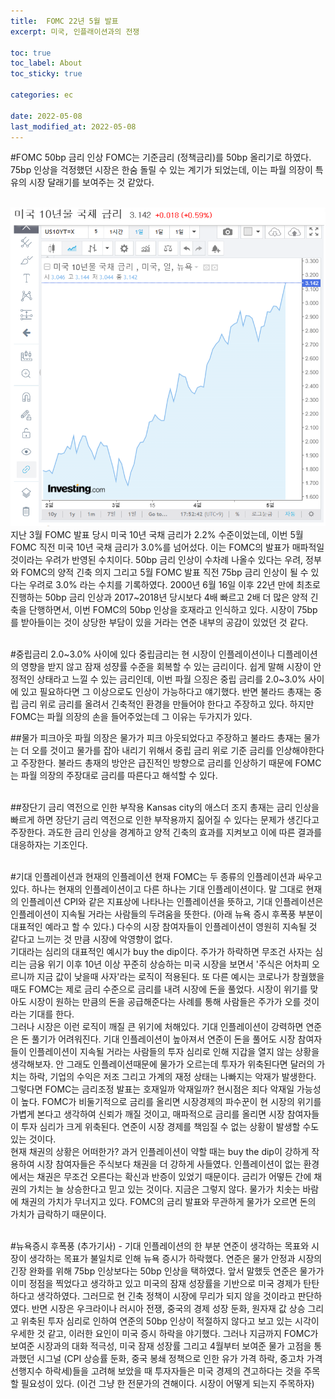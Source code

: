 ```yaml
---
title:  FOMC 22년 5월 발표
excerpt: 미국, 인플래이션과의 전쟁

toc: true
toc_label: About
toc_sticky: true

categories: ec

date: 2022-05-08
last_modified_at: 2022-05-08
---
```


#FOMC 50bp 금리 인상
FOMC는 기준금리 (정책금리)를 50bp 올리기로 하였다. 75bp 인상을 걱정했던 시장은 한숨 돌릴 수 있는 계기가 되었는데, 이는 파월 의장이 특유의 시장 달래기를 보여주는 것 같았다.<br><br>

![Header](/assets/images/미국10년금리비교.PNG)<br>
지난 3월 FOMC 발표 당시 미국 10년 국채 금리가 2.2% 수준이었는데, 이번 5월 FOMC 직전 미국 10년 국채 금리가 3.0%를 넘어섰다. 이는 FOMC의 발표가 매파적일 것이라는 우려가 반영된 수치이다. 50bp 금리 인상이 수차례 나올수 있다는 우려, 정부와 FOMC의 양적 긴축 의지 그리고 5월 FOMC 발표 직전 75bp 금리 인상이 될 수 있다는 우려로 3.0% 라는 수치를 기록하였다. 2000년 6월 16일 이후 22년 만에 최초로 진행하는 50bp 금리 인상과 2017~2018년 당시보다 4배 빠르고 2배 더 많은 양적 긴축을 단행하면서, 이번 FOMC의 50bp 인상을 호재라고 인식하고 있다. 시장이 75bp를 받아들이는 것이 상당한 부담이 있을 거라는 연준 내부의 공감이 있었던 것 같다.<br><br>

#중립금리 2.0~3.0% 사이에 있다
중립금리는 현 시장이 인플레이션이나 디플레이션의 영향을 받지 않고 잠재 성쟝률 수준을 회복할 수 있는 금리이다. 쉽게 말해 시장이 안정적인 상태라고 느낄 수 있는 금리인데, 이번 파월 으징은 중립 금리를 2.0~3.0% 사이에 있고 필요하다면 그 이상으로도 인상이 가능하다고 얘기했다. 반면 불라드 총재는 중립 금리 위로 금리를 올려서 긴축적인 환경을 만들어야 한다고 주장하고 있다. 하지만 FOMC는 파월 의장의 손을 들어주었는데 그 이유는 두가지가 있다.<br>

##물가 피크아웃
파월 의장은 물가가 피크 아웃되었다고 주장하고 불라드 총재는 물가는 더 오를 것이고 물가를 잡아 내리기 위해서 중립 금리 위로 기준 금리를 인상해야한다고 주장한다. 불라드 총재의 방안은 급진적인 방향으로 금리를 인상하기 때문에 FOMC는 파월 의장의 주장대로 금리를 따른다고 해석할 수 있다.<br><br>

##장단기 금리 역전으로 인한 부작용
Kansas city의 애스더 조지 총재는 금리 인상을 빠르게 하면 장단기 금리 역전으로 인한 부작용까지 짊어질 수 있다는 문제가 생긴다고 주장한다. 과도한 금리 인상을 경계하고 양적 긴축의 효과를 지켜보고 이에 따른 결과를 대응하자는 기조인다.<br><br>

#기대 인플레이션과 현재의 인플레이션
현재 FOMC는 두 종류의 인플레이션과 싸우고 있다. 하나는 현재의 인플레이션이고 다른 하나는 기대 인플레이션이다. 말 그대로 현재의 인플레이션 CPI와 같은 지표상에 나타나는 인플레이션을 뜻하고, 기대 인플레이션은 인플레이션이 지속될 거라는 사람들의 두려움을 뜻한다. (아래 뉴욕 증시 후폭풍 부분이 대표적인 예라고 할 수 있다.) 다수의 시장 참여자들이 인플레이션이 영원히 지속될 것 같다고 느끼는 것 만큼 시장에 악영향이 없다.<br>
기대라는 심리의 대표적인 예시가 buy the dip이다. 주가가 하락하면 무조건 사자는 심리는 금융 위기 이후 10년 이상 꾸준히 상승하는 미국 시장을 보면서 '주식은 어차피 오르니까 지금 값이 낮을때 사자'라는 로직이 적용된다. 또 다른 예시는 코로나가 창궐했을때도 FOMC는 제로 금리 수준으로 금리를 내려 시장에 돈을 풀었다. 시장이 위기를 맞아도 시장이 원하는 만큼의 돈을 공급해준다는 사례를 통해 사람들은 주가가 오를 것이라는 기대를 한다.<br>
그러나 시장은 이런 로직이 깨질 큰 위기에 처해있다. 기대 인플레이션이 강력하면 연준은 돈 풀기가 어려워진다. 기대 인플레이션이 높아져서 연준이 돈을 풀어도 시장 참여자들이 인플레이션이 지속될 거라는 사람들의 투자 심리로 인해 지갑을 열지 않는 상황을 생각해보자. 안 그래도 인플레이션때문에 물가가 오르는데 투자가 위축된다면 달러의 가치는 하락, 기업의 수익은 저조 그리고 가계의 재정 상태는 나빠지는 악재가 발생한다.<br>
그렇다면 FOMC는 금리조정 발표는 호재일까 악재일까? 현시점은 죄다 악재일 가능성이 높다. FOMC가 비둘기적으로 금리를 올리면 시장경제의 파수꾼이 현 시장의 위기를 가볍게 본다고 생각하여 신뢰가 깨질 것이고, 매파적으로 금리를 올리면 시장 참여자들이 투자 심리가 크게 위축된다. 연준이 시장 경제를 책임질 수 없는 상황이 발생할 수도 있는 것이다.<br>
현재 채권의 상황은 어떠한가? 과거 인플레이션이 약할 때는 buy the dip이 강하게 작용하여 시장 참여자들은 주식보다 채권을 더 강하게 사들였다. 인플레이션이 없는 환경에서는 채권은 무조건 오른다는 확신과 반증이 있었기 때문이다. 금리가 어떻든 간에 채권의 가치는 늘 상승한다고 믿고 있는 것이다. 지금은 그렇지 않다. 물가가 치솟는 바람에 채권의 가치가 무너지고 있다. FOMC의 금리 발표와 무관하게 물가가 오르면 돈의 가치가 급락하기 때문이다.<br><br>

#뉴욕증시 후폭풍 (추가기사) - 기대 인플레이션의 한 부분
연준이 생각하는 목표와 시장이 생각하는 목표가 불일치로 인해 뉴욕 증시가 하락했다. 연준은 물가 안정과 시장의 긴장 완화를 위해 75bp 인상보다는 50bp 인상을 택하였다. 앞서 말했듯 연준은 물가가 이미 정점을 찍었다고 생각하고 있고 미국의 잠재 성장률을 기반으로 미국 경제가 탄탄하다고 생각하였다. 그러므로 현 긴축 정책이 시장에 무리가 되지 않을 것이라고 판단하였다. 반면 시장은 우크라이나 러시아 전쟁, 중국의 경제 성장 둔화, 원자재 값 상승 그리고 위축된 투자 심리로 인하여 연준의 50bp 인상이 적절하지 않다고 보고 있는 시각이 우세한 것 같고, 이러한 요인이 미국 증시 하락을 야기했다. 그러나 지금까지 FOMC가 보여준 시장과의 대화 적극성, 미국 잠재 성장률 그리고 4월부터 보여준 물가 고점을 통과했던 시그널 (CPI 상승률 둔화, 중국 봉쇄 정책으로 인한 유가 가격 하락, 중고차 가격 선행지수 하락세)들을 고려해 보았을 때 투자자들은 미국 경제의 견고하다는 것을 주목할 필요성이 있다. (이건 그냥 한 전문가의 견해이다. 시장이 어떻게 되는지 주목하자)
